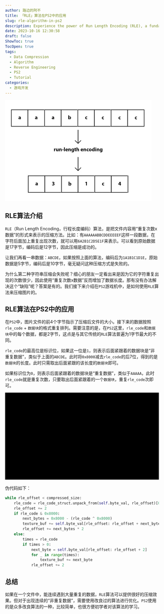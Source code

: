 ```yaml
---
author: 路边的阿不
title: 「RLE」算法在PS2中的应用
slug: rle-algorithm-in-ps2
description: Experience the power of Run Length Encoding (RLE), a fundamental data compression algorithm. Witness its astounding application in PS2 for efficient image compression and unveil the intricacies behind its implementation.
date: 2023-10-16 12:30:58
draft: false
ShowToc: true
TocOpen: true
tags:
  - Data Compression
  - Algorithm
  - Reverse Engineering
  - PS2
  - Tutorial
categories:
  - 游戏开发
---
```

![](imgs/posts/2023-10-16-rle-algorithm-in-ps2/run_length_f9030faa12.webp)

## RLE算法介绍

`RLE`（Run Length Encoding，行程长度编码）算法，是把文件内容用“重复次数x数据”的形式来表示的压缩方法。比如：有`AAAAAABBCDDEEEEEF`这样一段数据，在字符后面加上重复出现次数，就可以用`6A2B1C2D5E1F`来表示。可以看到原始数据是17字节，编码后是12字节，因此压缩是成功的。

让我们再看一串数据：`ABCDE`，如果按照上面的算法，编码后为`1A1B1C1D1E`，原始数据是5字节，编码后是10字节，毫无疑问这种压缩方式是失败的。

为什么第二种字符串压缩会失败呢？细心的朋友一定看出来是因为它的字符重复出现的次数很少，因此使用“重复次数x数据”反而增加了数据长度。那有没有办法解决这个“缺陷”呢？答案是有的。我们接下来介绍在`PS2`游戏机中，是如何使用`RLE`算法来压缩图片的。

## RLE算法在PS2中的应用

在`PS2`中，图片文件的前4个字节指示了压缩后文件的大小。接下来的数据按照`rle_code` + `数据块`的格式重复排列。需要注意的是，在`PS2`这里，`rle_code`和`数据块`中的每个数据，都是2字节，这点是与其它传统的`RLE`算法普遍为1字节最大的不同。

`rle_code`的最高位是标识位，如果这一位是`1`，则表示后面紧跟着的数据块是“非重复数据”，类似于上面的`ABCDE`。此时将`0x8000`减去`rle_code`的后7位，得到的是`数据块`的长度。此时只需取出后面紧跟的该长度的`数据块`即可。

如果标识位为`0`，则表示后面紧跟着的数据块是“重复数据”，类似于`AAAAA`，此时`rle_code`就是重复次数，只要取出后面紧跟着的一个`数据块`，重复`rle_code`次即可。

![](imgs/posts/2023-10-16-rle-algorithm-in-ps2/2.gif)

伪代码如下：

```python
while rle_offset < compressed_size:
    rle_code = rle_code_struct.unpack_from(self.byte_val, rle_offset)[0]
    rle_offset += 2
    if rle_code & 0x8000:
        next_bytes = 0x8000 - (rle_code ^ 0x8000)
        texture_buf += self.byte_val[rle_offset: rle_offset + next_bytes * 2]
        rle_offset += next_bytes * 2
    else:
        times = rle_code
        if times > 0:
            next_byte = self.byte_val[rle_offset: rle_offset + 2]
            for _ in range(times):
                texture_buf += next_byte
            rle_offset += 2
```

## 总结

如果在一个文件中，能连续遇到大量重复的数据，`RLE`算法可以提供很好的压缩效果。但对于出现连续的“非重复数据”，需要使用改良过的算法进行优化。`PS2`使用的是众多改良算法的一种，比较简单，也很方便初学者对该算法的学习。